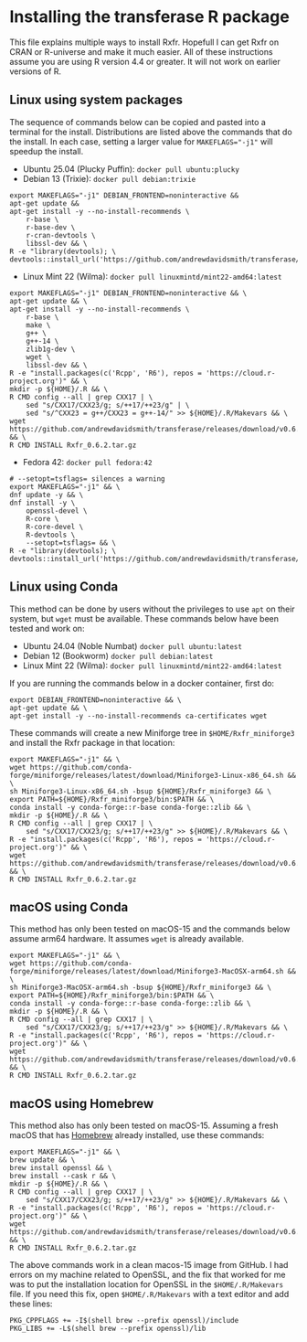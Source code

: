 # Installing the transferase R package

This file explains multiple ways to install Rxfr. Hopefull I can get Rxfr on
CRAN or R-universe and make it much easier. All of these instructions assume
you are using R version 4.4 or greater. It will not work on earlier versions
of R.

## Linux using system packages

The sequence of commands below can be copied and pasted into a terminal for
the install. Distributions are listed above the commands that do the install.
In each case, setting a larger value for `MAKEFLAGS="-j1"` will speedup the
install.

- Ubuntu 25.04 (Plucky Puffin): `docker pull ubuntu:plucky`
- Debian 13 (Trixie): `docker pull debian:trixie`

```console
export MAKEFLAGS="-j1" DEBIAN_FRONTEND=noninteractive &&
apt-get update &&
apt-get install -y --no-install-recommends \
    r-base \
    r-base-dev \
    r-cran-devtools \
    libssl-dev && \
R -e "library(devtools); \
devtools::install_url('https://github.com/andrewdavidsmith/transferase/releases/download/v0.6.2/Rxfr_0.6.2.tar.gz')"
```

- Linux Mint 22 (Wilma): `docker pull linuxmintd/mint22-amd64:latest`

```console
export MAKEFLAGS="-j1" DEBIAN_FRONTEND=noninteractive && \
apt-get update && \
apt-get install -y --no-install-recommends \
    r-base \
    make \
    g++ \
    g++-14 \
    zlib1g-dev \
    wget \
    libssl-dev && \
R -e "install.packages(c('Rcpp', 'R6'), repos = 'https://cloud.r-project.org')" && \
mkdir -p ${HOME}/.R && \
R CMD config --all | grep CXX17 | \
    sed "s/CXX17/CXX23/g; s/++17/++23/g" | \
    sed "s/^CXX23 = g++/CXX23 = g++-14/" >> ${HOME}/.R/Makevars && \
wget https://github.com/andrewdavidsmith/transferase/releases/download/v0.6.2/Rxfr_0.6.2.tar.gz && \
R CMD INSTALL Rxfr_0.6.2.tar.gz
```

- Fedora 42: `docker pull fedora:42`

```console
# --setopt=tsflags= silences a warning
export MAKEFLAGS="-j1" && \
dnf update -y && \
dnf install -y \
    openssl-devel \
    R-core \
    R-core-devel \
    R-devtools \
    --setopt=tsflags= && \
R -e "library(devtools); \
devtools::install_url('https://github.com/andrewdavidsmith/transferase/releases/download/v0.6.2/Rxfr_0.6.2.tar.gz')"
```

## Linux using Conda

This method can be done by users without the privileges to use `apt` on their
system, but `wget` must be available. These commands below have been tested
and work on:

- Ubuntu 24.04 (Noble Numbat) `docker pull ubuntu:latest`
- Debian 12 (Bookworm) `docker pull debian:latest`
- Linux Mint 22 (Wilma): `docker pull linuxmintd/mint22-amd64:latest`

If you are running the commands below in a docker container, first do:

```console
export DEBIAN_FRONTEND=noninteractive && \
apt-get update && \
apt-get install -y --no-install-recommends ca-certificates wget
```

These commands will create a new Miniforge tree in `$HOME/Rxfr_miniforge3` and
install the Rxfr package in that location:

```console
export MAKEFLAGS="-j1" && \
wget https://github.com/conda-forge/miniforge/releases/latest/download/Miniforge3-Linux-x86_64.sh && \
sh Miniforge3-Linux-x86_64.sh -bsup ${HOME}/Rxfr_miniforge3 && \
export PATH=${HOME}/Rxfr_miniforge3/bin:$PATH && \
conda install -y conda-forge::r-base conda-forge::zlib && \
mkdir -p ${HOME}/.R && \
R CMD config --all | grep CXX17 | \
    sed "s/CXX17/CXX23/g; s/++17/++23/g" >> ${HOME}/.R/Makevars && \
R -e "install.packages(c('Rcpp', 'R6'), repos = 'https://cloud.r-project.org')" && \
wget https://github.com/andrewdavidsmith/transferase/releases/download/v0.6.2/Rxfr_0.6.2.tar.gz && \
R CMD INSTALL Rxfr_0.6.2.tar.gz
```

## macOS using Conda

This method has only been tested on macOS-15 and the commands below assume
arm64 hardware. It assumes `wget` is already available.

```console
export MAKEFLAGS="-j1" && \
wget https://github.com/conda-forge/miniforge/releases/latest/download/Miniforge3-MacOSX-arm64.sh && \
sh Miniforge3-MacOSX-arm64.sh -bsup ${HOME}/Rxfr_miniforge3 && \
export PATH=${HOME}/Rxfr_miniforge3/bin:$PATH && \
conda install -y conda-forge::r-base conda-forge::zlib && \
mkdir -p ${HOME}/.R && \
R CMD config --all | grep CXX17 | \
    sed "s/CXX17/CXX23/g; s/++17/++23/g" >> ${HOME}/.R/Makevars && \
R -e "install.packages(c('Rcpp', 'R6'), repos = 'https://cloud.r-project.org')" && \
wget https://github.com/andrewdavidsmith/transferase/releases/download/v0.6.2/Rxfr_0.6.2.tar.gz && \
R CMD INSTALL Rxfr_0.6.2.tar.gz
```

## macOS using Homebrew

This method also has only been tested on macOS-15. Assuming a fresh macOS that
has [Homebrew](https://brew.sh) already installed, use these commands:

```console
export MAKEFLAGS="-j1" && \
brew update && \
brew install openssl && \
brew install --cask r && \
mkdir -p ${HOME}/.R && \
R CMD config --all | grep CXX17 | \
    sed "s/CXX17/CXX23/g; s/++17/++23/g" >> ${HOME}/.R/Makevars && \
R -e "install.packages(c('Rcpp', 'R6'), repos = 'https://cloud.r-project.org')" && \
wget https://github.com/andrewdavidsmith/transferase/releases/download/v0.6.2/Rxfr_0.6.2.tar.gz && \
R CMD INSTALL Rxfr_0.6.2.tar.gz
```

The above commands work in a clean macos-15 image from GitHub. I had errors on
my machine related to OpenSSL, and the fix that worked for me was to put the
installation location for OpenSSL in the `$HOME/.R/Makevars` file. If you need
this fix, open `$HOME/.R/Makevars` with a text editor and add these lines:

```console
PKG_CPPFLAGS += -I$(shell brew --prefix openssl)/include
PKG_LIBS += -L$(shell brew --prefix openssl)/lib
```

